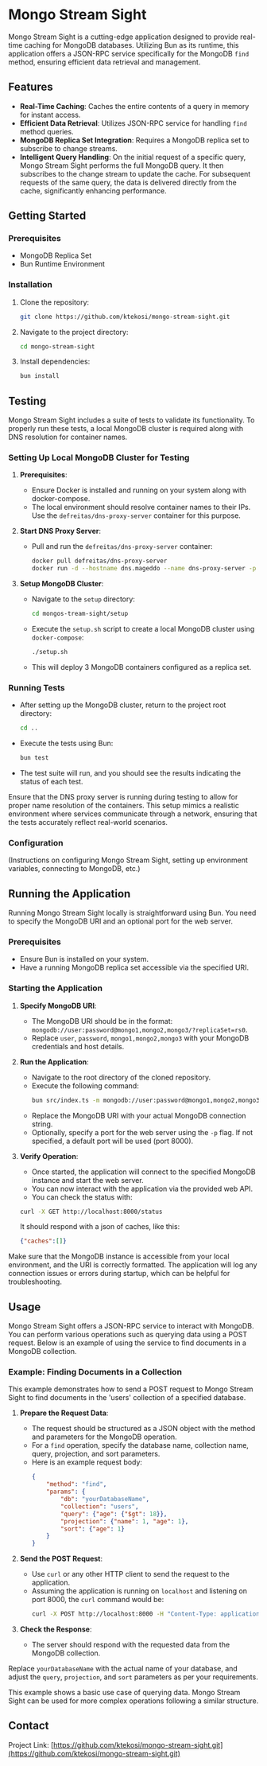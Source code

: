 # Mongo Stream Sight

Mongo Stream Sight is a cutting-edge application designed to provide real-time caching for MongoDB databases. Utilizing Bun as its runtime, this application offers a JSON-RPC service specifically for the MongoDB `find` method, ensuring efficient data retrieval and management.

## Features

- **Real-Time Caching**: Caches the entire contents of a query in memory for instant access.
- **Efficient Data Retrieval**: Utilizes JSON-RPC service for handling `find` method queries.
- **MongoDB Replica Set Integration**: Requires a MongoDB replica set to subscribe to change streams.
- **Intelligent Query Handling**: On the initial request of a specific query, Mongo Stream Sight performs the full MongoDB query. It then subscribes to the change stream to update the cache. For subsequent requests of the same query, the data is delivered directly from the cache, significantly enhancing performance.

## Getting Started

### Prerequisites

- MongoDB Replica Set
- Bun Runtime Environment

### Installation

1. Clone the repository:
   ```bash
   git clone https://github.com/ktekosi/mongo-stream-sight.git
   ```
2. Navigate to the project directory:
   ```bash
   cd mongo-stream-sight
   ```
3. Install dependencies:
   ```bash
   bun install
   ```

## Testing

Mongo Stream Sight includes a suite of tests to validate its functionality. To properly run these tests, a local MongoDB cluster is required along with DNS resolution for container names.

### Setting Up Local MongoDB Cluster for Testing
1. **Prerequisites**:
   - Ensure Docker is installed and running on your system along with docker-compose.
   - The local environment should resolve container names to their IPs. Use the `defreitas/dns-proxy-server` container for this purpose.

2. **Start DNS Proxy Server**:
   - Pull and run the `defreitas/dns-proxy-server` container:
     ```bash
     docker pull defreitas/dns-proxy-server
     docker run -d --hostname dns.mageddo --name dns-proxy-server -p 5380:5380 -v /var/run/docker.sock:/var/run/docker.sock -v /etc/resolv.conf:/etc/resolv.conf --restart unless-stopped defreitas/dns-proxy-server
     ```

3. **Setup MongoDB Cluster**:
   - Navigate to the `setup` directory:
     ```bash
     cd mongos-tream-sight/setup
     ```
   - Execute the `setup.sh` script to create a local MongoDB cluster using `docker-compose`:
     ```bash
     ./setup.sh
     ```
   - This will deploy 3 MongoDB containers configured as a replica set.

### Running Tests
- After setting up the MongoDB cluster, return to the project root directory:
  ```bash
  cd ..
  ```
- Execute the tests using Bun:
  ```bash
  bun test
  ```
- The test suite will run, and you should see the results indicating the status of each test.

Ensure that the DNS proxy server is running during testing to allow for proper name resolution of the containers. This setup mimics a realistic environment where services communicate through a network, ensuring that the tests accurately reflect real-world scenarios.


### Configuration

(Instructions on configuring Mongo Stream Sight, setting up environment variables, connecting to MongoDB, etc.)

## Running the Application

Running Mongo Stream Sight locally is straightforward using Bun. You need to specify the MongoDB URI and an optional port for the web server.

### Prerequisites
- Ensure Bun is installed on your system.
- Have a running MongoDB replica set accessible via the specified URI.

### Starting the Application
1. **Specify MongoDB URI**:
   - The MongoDB URI should be in the format: `mongodb://user:password@mongo1,mongo2,mongo3/?replicaSet=rs0`.
   - Replace `user`, `password`, `mongo1,mongo2,mongo3` with your MongoDB credentials and host details.

2. **Run the Application**:
   - Navigate to the root directory of the cloned repository.
   - Execute the following command:
     ```bash
     bun src/index.ts -m mongodb://user:password@mongo1,mongo2,mongo3/?replicaSet=rs0 [-p PORT]
     ```
   - Replace the MongoDB URI with your actual MongoDB connection string.
   - Optionally, specify a port for the web server using the `-p` flag. If not specified, a default port will be used (port 8000).

3. **Verify Operation**:
   - Once started, the application will connect to the specified MongoDB instance and start the web server.
   - You can now interact with the application via the provided web API.
   - You can check the status with:
   ```bash
   curl -X GET http://localhost:8000/status
   ```
   It should respond with a json of caches, like this:
   ```json
   {"caches":[]}
   ```

Make sure that the MongoDB instance is accessible from your local environment, and the URI is correctly formatted. The application will log any connection issues or errors during startup, which can be helpful for troubleshooting.


## Usage

Mongo Stream Sight offers a JSON-RPC service to interact with MongoDB. You can perform various operations such as querying data using a POST request. Below is an example of using the service to find documents in a MongoDB collection.

### Example: Finding Documents in a Collection

This example demonstrates how to send a POST request to Mongo Stream Sight to find documents in the 'users' collection of a specified database.

1. **Prepare the Request Data**:
   - The request should be structured as a JSON object with the method and parameters for the MongoDB operation.
   - For a `find` operation, specify the database name, collection name, query, projection, and sort parameters.
   - Here is an example request body:
     ```json
     {
         "method": "find",
         "params": {
             "db": "yourDatabaseName",
             "collection": "users",
             "query": {"age": {"$gt": 18}},
             "projection": {"name": 1, "age": 1},
             "sort": {"age": 1}
         }
     }
     ```

2. **Send the POST Request**:
   - Use `curl` or any other HTTP client to send the request to the application.
   - Assuming the application is running on `localhost` and listening on port 8000, the `curl` command would be:
     ```bash
     curl -X POST http://localhost:8000 -H "Content-Type: application/json" -d '{"method": "find", "params": {"db": "yourDatabaseName", "collection": "users", "query": {"age": {"$gt": 18}}, "projection": {"name": 1, "age": 1}, "sort": {"age": 1}}}'
     ```

3. **Check the Response**:
   - The server should respond with the requested data from the MongoDB collection.

Replace `yourDatabaseName` with the actual name of your database, and adjust the `query`, `projection`, and `sort` parameters as per your requirements.

This example shows a basic use case of querying data. Mongo Stream Sight can be used for more complex operations following a similar structure.


## Contact

Project Link: [https://github.com/ktekosi/mongo-stream-sight.git](https://github.com/ktekosi/mongo-stream-sight.git)
